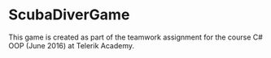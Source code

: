 # ScubaDiverGame
This game is created as part of the teamwork assignment for the course C# OOP (June 2016) at Telerik Academy. 
